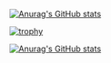 [![Anurag's GitHub stats](https://github-readme-stats.vercel.app/api?username=sisosyunya)](https://github.com/sisosyunya/github-readme-stats)

[![trophy](https://github-profile-trophy.vercel.app/?username=RedRing1979&margin-w=0)](https://github.com/sisosyunya/github-profile-trophy)

[![Anurag's GitHub stats](https://github-readme-stats.vercel.app/api?username=)](https://github.com/anuraghazra/github-readme-stats)

<!-- https://komarev.com/ghpvc/?username=sisosyunya
https://github-profile-summary-cards.vercel.app/api/cards/profile-details?username=sisosyunbya&theme=dracula -->

<!-- **sisosyunya/sisosyunya** is a ✨ _special_ ✨ repository because its `README.md` (this file) appears on your GitHub profile.

Here are some ideas to get you started:

- 🔭 I’m currently working on ...
- 🌱 I’m currently learning ...
- 👯 I’m looking to collaborate on ...
- 🤔 I’m looking for help with ...
- 💬 Ask me about ...
- 📫 How to reach me: ...
- 😄 Pronouns: ...
- ⚡ Fun fact: ...
 -->
